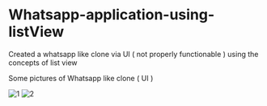 # Whatsapp-application-using-listView
Created a whatsapp like clone via UI ( not properly functionable ) using the concepts of list view

Some pictures of Whatsapp like clone ( UI )

![1](https://github.com/Ajay-2022-Soft-Tech/Whatsapp-application-using-listView/assets/113298640/c637acda-bbab-4a78-acb3-5200a52c2b1e)
![2](https://github.com/Ajay-2022-Soft-Tech/Whatsapp-application-using-listView/assets/113298640/eec2dd69-5825-4625-bfb6-afdc549d139e)

